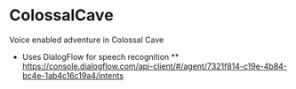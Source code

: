 # ColossalCave
Voice enabled adventure in Colossal Cave

* Uses DialogFlow for speech recognition
** https://console.dialogflow.com/api-client/#/agent/7321f814-c19e-4b84-bc4e-1ab4c16c19a4/intents
